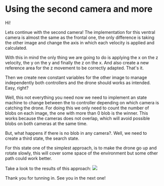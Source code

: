 # Using the second camera and more
Hi!

Lets continue with the second camera! The implementation for this ventral camera is almost the same as the frontal one, the only difference is taking the other image and change the axis in which each velocity is applied and calculated.

With this in mind the only thing we are going to do is applying the x on the z velocity, the y on the y and finally the z on the x. And also create a new reference area for the z movement to be correctly adapted. That's it.

Then we create new constant variables for the other image to manage independently both controllers and the drone should works as intended. Easy, right?

Well, this not everything you need now we need to implement an state machine to change between the to controller depending on which camera is catching the drone. For doing this we only need to count the number of blobs on each image, the one with more than 0 blob is the winner. This works because the cameras does not overlap, which will avoid possible blobs on both cameras at the same time.

But, what happens if there is no blob in any camera?. Well, we need to create a third state, the search state.

For this state one of the simplest approach, is to make the drone go up and rotate slowly, this will cover some space of the environment but some other path could work better.

Take a look to the results of this approach:
[![](http://img.youtube.com/vi/BIow3qinfL0/0.jpg)](http://www.youtube.com/watch?v=BIow3qinfL0 "Blog 1: Follow Line - JdeRobot")

Thank you for tunning in. See you in the next one!






